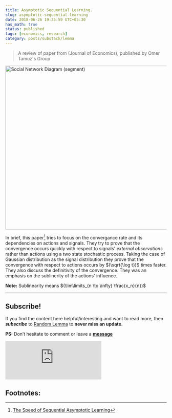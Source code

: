 ```yaml
---
title: Asymptotic Sequential Learning.
slug: asymptotic-sequential-learning
date: 2018-06-26 19:35:59 UTC+05:30
has_math: true
status: published
tags: [economics, research]
category: posts/substack/lemma
---
```


> A review of paper from (Journal of Economics), published by Omer Tamuz's Group

<a title="DarwinPeacock, Maklaan, CC BY 3.0 &lt;https://creativecommons.org/licenses/by/3.0&gt;, via Wikimedia Commons" href="https://commons.wikimedia.org/wiki/File:Social_Network_Diagram_(segment).svg"><img width="512" alt="Social Network Diagram (segment)" src="https://upload.wikimedia.org/wikipedia/commons/thumb/e/e4/Social_Network_Diagram_%28segment%29.svg/512px-Social_Network_Diagram_%28segment%29.svg.png"></a>

<!-- TEASER_END -->

In brief, this paper[^1] tries to focus on the convergance rate and its dependencies on actions and signals. They try to prove that the convergence occurs quickly with respect to signals' *external observations* rather than actions using a two state stochastic process. Taking the case of Gaussian distribution as the signal distribution they prove that the convergence with respect to actions occurs by $(\sqrt{\log t})$ times faster. They also discuss the definitivity of the convergence. 
They was an emphasis on the sublinerity of the actions' influence. 

**Note:** Sublinearity means $(\lim\limits_{n \to \infty} \frac{x_n}{n})$

[^1]: [The Speed of Sequential Asymptotic Learning](http://tamuz.caltech.edu/papers/cascades.pdf)

---
## Subscribe!
If you find the content here helpful/interesting and want to read more, then _**subscribe**_ to [Random Lemma](https://randomlemma8.substack.com/) to **never miss an update.**

**PS:** Don’t hesitate to comment or leave a **[message](https://twitter.com/jeanbourgain8)**
<div class="row">
	<iframe src="https://randomlemma8.substack.com/embed" max-width="480" height="120" frameborder="0" scrolling="no" class="centred"></iframe>
	<br>
</div>

## Footnotes:

